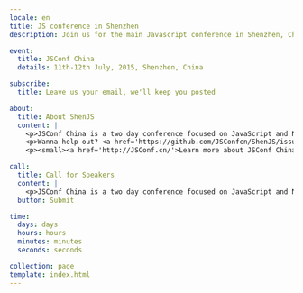 ```yaml
---
locale: en
title: JS conference in Shenzhen
description: Join us for the main Javascript conference in Shenzhen, China this summer.

event:
  title: JSConf China
  details: 11th-12th July, 2015, Shenzhen, China

subscribe:
  title: Leave us your email, we'll keep you posted

about:
  title: About ShenJS
  content: |
    <p>JSConf China is a two day conference focused on JavaScript and Node.js technologies. This developer driven event brings together notable figures from both the Chinese and international JavaScript communities to share their knowledge and passion for JavaScript. After Shanghai, Beijing and Hangzhou, JSConf China is going to Shenzhen in the summer 2015.</p>
    <p>Wanna help out? <a href='https://github.com/JSConfcn/ShenJS/issues'>Join us on GitHub</a>!</p>
    <p><small><a href='http://JSConf.cn/'>Learn more about JSConf China</a></small>.</p>

call:
  title: Call for Speakers
  content: |
    <p>JSConf China is a two day conference focused on JavaScript and Node.js technologies. This developer driven event brings together notable figures from both the Chinese and international JavaScript communities to share their knowledge and passion for JavaScript. After Shanghai, Beijing and Hangzhou, JSConf China is going to Shenzhen in the summer 2015.</p>
  button: Submit

time:
  days: days
  hours: hours
  minutes: minutes
  seconds: seconds

collection: page
template: index.html
---
```

